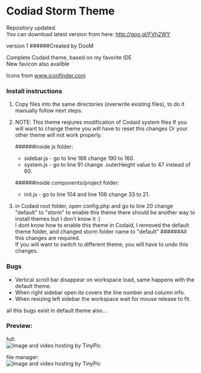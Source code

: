 Codiad Storm Theme
==================
Repository updated.  
You can download latest version from here: http://goo.gl/FVh2WY


version 1
######Created by DooM

Complete Codaid theme, based on my favorite IDE  
New favicon also availble

Icons from www.iconfinder.com

### Install instructions
1. Copy files into the same directories (overwrite existing files), to do it manually follow next steps.
2. NOTE: This theme reqiures modification of Codaid system files
    If you will want to change theme you will have to reset this changes
    Or your other theme will not work properly. 

   ######inside js folder:
    - sidebar.js - go to line 188 change 190 to 160.
    - system.js - go to line 91 change .outerHeight value to 47 instead of 60.

   ######inside components/project folder:
	- init.js - go to line 104 and line 106 change 33 to 21.

3. in Codaid root folder, open config.php and go to line 20 change "default" to "storm" to enable this theme
   there should be another way to install themes but I don't know it :)  
I dont know how to enable this theme in Codaid, I removed the default theme folder, and changed storm folder name to "default"
######All this changes are required.  
If you will want to switch to different theme, you will have to undo this changes.

### Bugs

- Vertical scroll bar disappear on workspace load, same happens with the default theme.
- When right sidebar open its covers the line number and column info.
- When resizing left sidebar the workspace wait for mouse release to fit.

all this bugs exist in default theme also...

### Preview:  
full:  
<img src="http://i43.tinypic.com/54pol.jpg" border="0" alt="Image and video hosting by TinyPic">

file manager:  
<img src="http://i40.tinypic.com/x6jsj7.jpg" border="0" alt="Image and video hosting by TinyPic">
